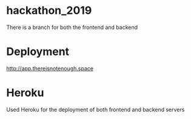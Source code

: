 # hackathon_2019
There is a branch for both the frontend and backend

# Deployment
http://app.thereisnotenough.space

# Heroku
Used Heroku for the deployment of both frontend and backend servers
